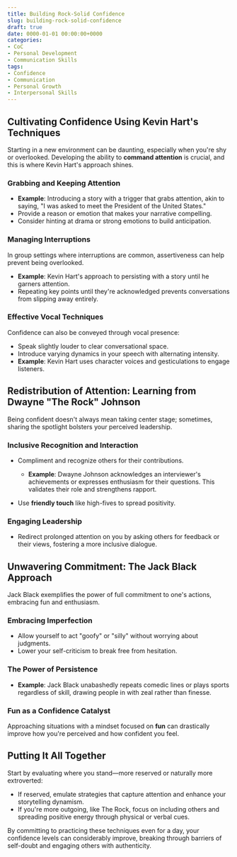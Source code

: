 ```yaml
---
title: Building Rock-Solid Confidence
slug: building-rock-solid-confidence
draft: true
date: 0000-01-01 00:00:00+0000
categories:
- CoC
- Personal Development
- Communication Skills
tags:
- Confidence
- Communication
- Personal Growth
- Interpersonal Skills
---
```


## Cultivating Confidence Using Kevin Hart's Techniques

Starting in a new environment can be daunting, especially when you're shy or overlooked. Developing the ability to **command attention** is crucial, and this is where Kevin Hart's approach shines.

### Grabbing and Keeping Attention

- **Example**: Introducing a story with a trigger that grabs attention, akin to saying, "I was asked to meet the President of the United States."
- Provide a reason or emotion that makes your narrative compelling.
- Consider hinting at drama or strong emotions to build anticipation.

### Managing Interruptions

In group settings where interruptions are common, assertiveness can help prevent being overlooked.

- **Example**: Kevin Hart's approach to persisting with a story until he garners attention.
- Repeating key points until they're acknowledged prevents conversations from slipping away entirely.

### Effective Vocal Techniques

Confidence can also be conveyed through vocal presence:

- Speak slightly louder to clear conversational space.
- Introduce varying dynamics in your speech with alternating intensity.
- **Example**: Kevin Hart uses character voices and gesticulations to engage listeners.

## Redistribution of Attention: Learning from Dwayne "The Rock" Johnson

Being confident doesn't always mean taking center stage; sometimes, sharing the spotlight bolsters your perceived leadership.

### Inclusive Recognition and Interaction

- Compliment and recognize others for their contributions.
  - **Example**: Dwayne Johnson acknowledges an interviewer's achievements or expresses enthusiasm for their questions. This validates their role and strengthens rapport.

- Use **friendly touch** like high-fives to spread positivity.

### Engaging Leadership

- Redirect prolonged attention on you by asking others for feedback or their views, fostering a more inclusive dialogue.

## Unwavering Commitment: The Jack Black Approach

Jack Black exemplifies the power of full commitment to one's actions, embracing fun and enthusiasm.

### Embracing Imperfection

- Allow yourself to act "goofy" or "silly" without worrying about judgments.
- Lower your self-criticism to break free from hesitation.

### The Power of Persistence

- **Example**: Jack Black unabashedly repeats comedic lines or plays sports regardless of skill, drawing people in with zeal rather than finesse.

### Fun as a Confidence Catalyst

Approaching situations with a mindset focused on **fun** can drastically improve how you're perceived and how confident you feel.

## Putting It All Together

Start by evaluating where you stand—more reserved or naturally more extroverted:

- If reserved, emulate strategies that capture attention and enhance your storytelling dynamism.
- If you're more outgoing, like The Rock, focus on including others and spreading positive energy through physical or verbal cues.

By committing to practicing these techniques even for a day, your confidence levels can considerably improve, breaking through barriers of self-doubt and engaging others with authenticity.
